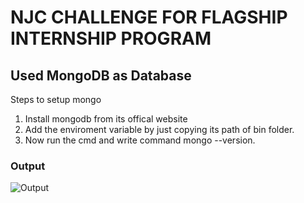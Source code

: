 # NJC CHALLENGE FOR FLAGSHIP INTERNSHIP PROGRAM

## Used MongoDB as Database

Steps to setup mongo
1. Install mongodb from its offical website
2. Add the enviroment variable by just copying its path of bin folder.
3. Now run the cmd and write command mongo --version.

### Output
![Output](https://user-images.githubusercontent.com/75431265/130816912-2a3efea7-18e4-4fc5-97fe-a4f936f6073a.png)


